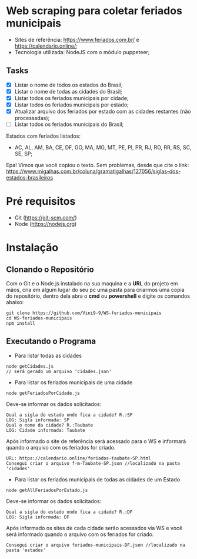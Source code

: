 # Web scraping para coletar feriados municipais

* Sites de referência: https://www.feriados.com.br/ e https://calendario.online/;
* Tecnologia utilizada: NodeJS com o módulo puppeteer;

## Tasks 

- [X] Listar o nome de todos os estados do Brasil;
- [X] Listar o nome de todas as cidades do Brasil;
- [X] Listar todos os feriados municipais por cidade;
- [X] Listar todos os feriados municipais por estado;
- [X] Atualizar arquivo dos feriados por estado com as cidades restantes (não processadas);
- [ ] Listar todos os feriados municipais do Brasil;

Estados com feriados listados: 
* AC, AL, AM, BA, CE, DF, GO, MA, MG, MT, PE, PI, PR, RJ, RO, RR, RS, SC, SE, SP;

Epa! Vimos que você copiou o texto. Sem problemas, desde que cite o link: https://www.migalhas.com.br/coluna/gramatigalhas/127056/siglas-dos-estados-brasileiros

# Pré requisitos

- Git (https://git-scm.com/)
- Node (https://nodejs.org)

# Instalação

## Clonando o Repositório ##
Com o Git e o Node.js instalado na sua maquina e a **URL** do projeto em mãos, cria em algum lugar do seu pc uma pasta para criarmos uma copia do repositório, dentro dela abra o **cmd** ou **powershell** e digite os comandos abaixo:
```
git clone https://github.com/Vini9-9/WS-feriados-municipais
cd WS-feriados-municipais
npm install
```
## Executando o Programa ##
* Para listar todas as cidades
```
node getCidades.js 
// será gerado um arquivo 'cidades.json'
```

* Para listar os feriados municipais de uma cidade
```
node getFeriadosPorCidade.js 
```
Deve-se informar os dados solicitados:
```
Qual a sigla do estado onde fica a cidade? R.:SP
LOG: Sigla informada: SP
Qual o nome da cidade? R.:Taubate
LOG: Cidade informada: Taubate
```
Após informado o site de referência será acessado para o WS
e informará quando o arquivo com os feriados for criado.
```
URL: https://calendario.online/feriados-taubate-SP.html
Consegui criar o arquivo f-m-Taubate-SP.json //localizado na pasta 'cidades'
```

* Para listar os feriados municipais de todas as cidades de um Estado
```
node getAllFeriadosPorEstado.js 
```
Deve-se informar os dados solicitados:
```
Qual a sigla do estado onde fica a cidade? R.:DF
LOG: Sigla informada: DF
```
Após informado os sites de cada cidade serão acessados via WS
e você será informado quando o arquivo com os feriados for criado.
```
Consegui criar o arquivo feriados-municipais-DF.json //localizado na pasta 'estados'
```
